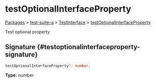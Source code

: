 # testOptionalInterfaceProperty

[Packages](/) \> [test-suite-a](/test-suite-a/) \> [TestInterface](/test-suite-a/testinterface-interface/) \> [testOptionalInterfaceProperty](/test-suite-a/testinterface-interface/testoptionalinterfaceproperty-propertysignature)

Test optional property

## Signature {#testoptionalinterfaceproperty-signature}

```typescript
testOptionalInterfaceProperty?: number;
```

**Type:** number
